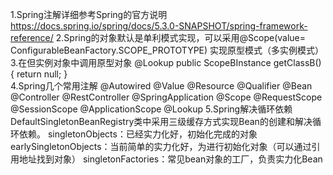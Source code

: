 1.Spring注解详细参考Spring的官方说明
   https://docs.spring.io/spring/docs/5.3.0-SNAPSHOT/spring-framework-reference/
2.Spring的对象默认是单利模式实现，可以采用@Scope(value= ConfigurableBeanFactory.SCOPE_PROTOTYPE)
  实现原型模式（多实例模式）
3.在但实例对象中调用原型对象
   @Lookup
   public ScopeBInstance getClassB() {
          return null;
   }  
4.Spring几个常用注解
  @Autowired
  @Value
  @Resource
  @Qualifier
  @Bean
  @Controller
  @RestController
  @SpringApplication
  @Scope
  @RequestScope
  @SessionScope
  @ApplicationScope
  @Lookup
5.Spring解决循环依赖
  DefaultSingletonBeanRegistry类中采用三级缓存方式实现Bean的创建和解决循环依赖。
  singletonObjects：已经实力化好，初始化完成的对象
  earlySingletonObjects：当前简单的实力化好，为进行初始化对象（可以通过引用地址找到对象）
  singletonFactories：常见bean对象的工厂，负责实力化Bean